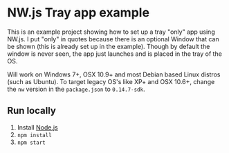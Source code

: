 # NW.js Tray app example

This is an example project showing how to set up a tray "only" app using NW.js. I put "only" in quotes because there is an optional Window that can be shown (this is already set up in the example). Though by default the window is never seen, the app just launches and is placed in the tray of the OS.

Will work on Windows 7+, OSX 10.9+ and most Debian based Linux distros (such as Ubuntu). To target legacy OS's like XP+ and OSX 10.6+, change the `nw` version in the `package.json` to `0.14.7-sdk`.

## Run locally

1. Install [Node.js](https://nodejs.org)
1. `npm install`
1. `npm start`
